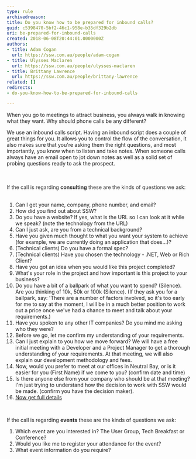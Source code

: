 ```yaml
---
type: rule
archivedreason: 
title: Do you know how to be prepared for inbound calls?
guid: c5398470-5bf2-46c1-958e-b35df329b2db
uri: be-prepared-for-inbound-calls
created: 2018-06-08T20:44:01.0000000Z
authors:
- title: Adam Cogan
  url: https://ssw.com.au/people/adam-cogan
- title: Ulysses Maclaren
  url: https://ssw.com.au/people/ulysses-maclaren
- title: Brittany Lawrence
  url: https://ssw.com.au/people/brittany-lawrence
related: []
redirects:
- do-you-know-how-to-be-prepared-for-inbound-calls

---
```



<p>When you go to meetings to attract business, you always walk in knowing what they want. Why should phone calls be any different?</p><p>We use an inbound calls script. Having an inbound script does a couple of great things for you. It allows you to control the flow of the conversation, it also makes sure that you're asking them the right questions, and most importantly, you know when to listen and take notes. When someone calls​ always have an email open to jot down notes as well as a solid set of probing questions ready to ask the prospect.​<br></p>
<br><excerpt class='endintro'></excerpt><br>
<div><font color="#333333">If the call is regarding&#160;<b>consulting</b>&#160;these are the kinds of questions we ask&#58;&#160;<br><br></font></div><ol><li>Can I get your name, company, phone number, and email?</li><li>How did you find out about SSW?</li><li>Do you have a website? If yes, what is the URL so I can look at it while we speak? (note the technology from the URL)</li><li>Can I just ask, are you from a technical background?</li><li>Have you given much thought to what you want your system to achieve (for example, we are currently doing an application that does...)?</li><li>(Technical clients) Do you have a formal spec?</li><li>(Technical clients) Have you chosen the technology - .NET, Web or Rich Client?</li><li>Have you got an idea when you would like this project completed?</li><li>What's your role in the project and how important is this project to your business?</li><li>Do you have a bit of a ballpark of what you want to spend? (Silence). Are you thinking of 10k, 50k or 100k (Silence). (If they ask you for a ballpark, say&#58; 'There are a number of factors involved, so it's too early for me to say at the moment, I will be in a much better position to work out a price once we've had a chance to meet and talk about your requirements.)</li><li>Have you spoken to any other IT companies? Do you mind me asking who they were?</li><li>Before we go, let me confirm my understanding of your requirements.</li><li>Can I just explain to you how we move forward? We will have a free initial meeting with a Developer and a Project Manager to get a thorough understanding of your requirements. At that meeting, we will also explain our development methodology and fees.</li><li>Now, would you prefer to meet at our offices in Neutral Bay, or is it easier for you (First Name) if we come to you? (confirm date and time)</li><li>Is there anyone else from your company who should be at that meeting? I'm just trying to understand how the decision to work with SSW would be made. (confirm you have the decision maker).</li><li><a href=/always-get-your-prospects-full-contact-details>Now get full details</a><br></li></ol><div><font color="#333333"><br></font></div><p>If the call is regarding <b>events</b> these are the kinds of questions we ask&#58;</p><ol><li>Which event are you interested in? The User Group, Tech Breakfast or Conference?</li><li>Would you like me to register your attendance for the event?</li><li>What event information do you require?<br><br></li></ol>



